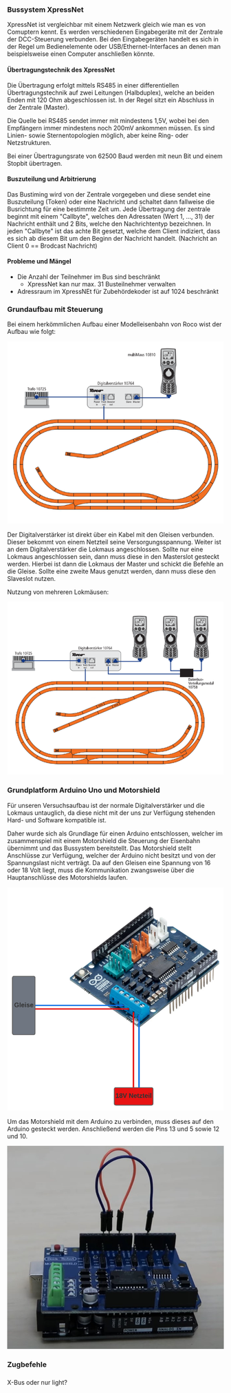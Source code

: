 <!--AP-->
### Bussystem XpressNet
XpressNet ist vergleichbar mit einem Netzwerk gleich wie man es von Comuptern kennt. Es werden verschiedenen
Eingabegeräte mit der Zentrale der DCC-Steuerung verbunden. Bei den Eingabegeräten handelt es sich in der Regel um 
Bedienelemente oder USB/Ethernet-Interfaces an denen man beispielsweise einen Computer anschließen könnte. 

#### Übertragungstechnik des XpressNet
Die Übertragung erfolgt mittels RS485 in einer differentiellen Übertragungstechnik auf zwei Leitungen (Halbduplex),
welche an beiden Enden mit 120 Ohm abgeschlossen ist. In der Regel sitzt ein Abschluss in der Zentrale (Master). 

Die Quelle bei RS485 sendet immer mit mindestens 1,5V, wobei bei den Empfängern immer mindestens noch 200mV ankommen 
müssen. Es sind Linien- sowie Sternentopologien möglich, aber keine Ring- oder Netzstrukturen. 

Bei einer Übertragungsrate von 62500 Baud werden mit neun Bit und einem Stopbit übertragen.

#### Buszuteilung und Arbitrierung
Das Bustiming wird von der Zentrale vorgegeben und diese sendet eine Buszuteilung (Token) oder eine Nachricht und
schaltet dann fallweise die Busrichtung für eine bestimmte Zeit um. Jede Übertragung der zentrale beginnt mit einem 
"Callbyte", welches den Adressaten (Wert 1, ..., 31) der Nachricht enthält und 2 Bits, welche den Nachrichtentyp 
bezeichnen. In jeden "Callbyte" ist das achte Bit gesetzt, welche dem Client indiziert, dass es sich ab diesem Bit um den
Beginn der Nachricht handelt. (Nachricht an Client 0 == Brodcast Nachricht)

#### Probleme und Mängel
* Die Anzahl der Teilnehmer im Bus sind beschränkt
  * XpressNet kan nur max. 31 Busteilnehmer verwalten
* Adressraum im XpressNEt für Zubehördekoder ist auf 1024 beschränkt

### Grundaufbau mit Steuerung
Bei einem herkömmlichen Aufbau einer Modelleisenbahn von Roco wist der Aufbau wie folgt:

![Aufbau Normal](../bilder/digitalverstaerkerLokamus1.PNG)

Der Digitalverstärker ist direkt über ein Kabel mit den Gleisen verbunden. Dieser bekommt von einem Netzteil seine 
Versorgungsspannung. Weiter ist an dem Digitalverstärker die Lokmaus angeschlossen. Sollte nur eine Lokmaus angeschlossen 
sein, dann muss diese in den Masterslot gesteckt werden. Hierbei ist dann die Lokmaus der Master und schickt die Befehle
an die Gleise. Sollte eine zweite Maus genutzt werden, dann muss diese den Slaveslot nutzen.

Nutzung von mehreren Lokmäusen:

![Aufbau Normal](../bilder/digitalverstaerkerLokamus2.PNG)

### Grundplatform Arduino Uno und Motorshield
Für unseren Versuchsaufbau ist der normale Digitalverstärker und die Lokmaus untauglich, da diese nicht mit der 
uns zur Verfügung stehenden Hard- und Software kompatible ist.

Daher wurde sich als Grundlage für einen Arduino entschlossen, welcher im zusammenspiel mit einem Motorshield die 
Steuerung der Eisenbahn übernimmt und das Bussystem bereitstellt. Das Motorshield stellt Anschlüsse zur Verfügung,
welcher der Arduino nicht besitzt und von der Spannungslast nicht verträgt. Da auf den Gleisen eine Spannung von 
16 oder 18 Volt liegt, muss die Kommunikation zwangsweise über die Hauptanschlüsse des Motorshields laufen.

![Aufbau Normal](../bilder/Motorshield.png)

Um das Motorshield mit dem Arduino zu verbinden, muss dieses auf den Arduino gesteckt werden. Anschließend werden die
Pins 13 und 5 sowie 12 und 10.

![Aufbau Normal](../bilder/arduino_motorshield.png)

### Zugbefehle

### 

X-Bus oder nur light?

